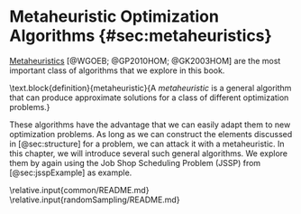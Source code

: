 # Metaheuristic Optimization Algorithms {#sec:metaheuristics}

[Metaheuristics](http://en.wikipedia.org/wiki/Metaheuristic)&nbsp;[@WGOEB; @GP2010HOM; @GK2003HOM] are the most important class of algorithms that we explore in this book.

\text.block{definition}{metaheuristic}{A *metaheuristic* is a general algorithm that can produce approximate solutions for a class of different optimization problems.}

These algorithms have the advantage that we can easily adapt them to new optimization problems.
As long as we can construct the elements discussed in [@sec:structure] for a problem, we can attack it with a metaheuristic.
In this chapter, we will introduce several such general algorithms.
We explore them by again using the Job Shop Scheduling Problem (JSSP) from [@sec:jsspExample] as example.

\relative.input{common/README.md}
\relative.input{randomSampling/README.md}
